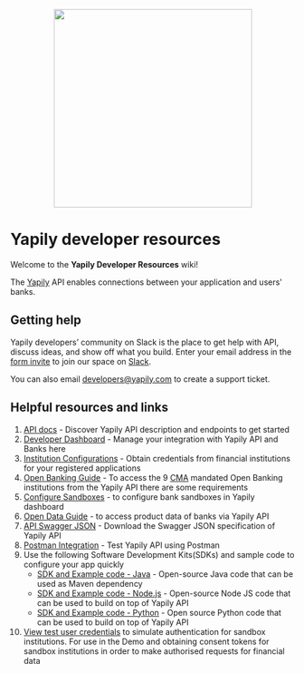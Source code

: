 <p align="center">
<img src="http://static.yapily.com/images/yapily/yapily_logo_bg_white.png" href='https://www.yapily.com/' width="350px"/>
</p>

# Yapily developer resources

Welcome to the **Yapily Developer Resources** wiki! 

The [Yapily](https://yapily.com) API enables connections between your application and users' banks.

## Getting help

Yapily developers’ community on Slack is the place to get help with API, discuss ideas, and show off what you build. Enter your email address in the [form invite](https://docs.google.com/forms/d/e/1FAIpQLSe6Xalk1MPm-Cus0g5Q6PzkK45DFQHGyPrTc2r5rqyxic8Dow/viewform) to join our space on [Slack](https://yapily.slack.com).

You can also email developers@yapily.com to create a support ticket.

## Helpful resources and links
1. [API docs](https://docs.yapily.com/) - Discover Yapily API description and endpoints to get started
2. [Developer Dashboard](https://dashboard.yapily.com/) - Manage your integration with Yapily API and Banks here
3. [Institution Configurations](https://github.com/yapily/developer-resources/wiki/Institution-Configurations) - Obtain credentials from financial institutions for your registered applications
4. [Open Banking Guide](https://github.com/yapily/developer-resources/wiki/Open-Banking-UK) - To access the 9 [CMA](https://www.gov.uk/cma) mandated Open Banking institutions from the Yapily API there are some requirements
5. [Configure Sandboxes](https://github.com/yapily/developer-resources/wiki/Configuring-Sandboxes-for-Yapily-API) - to configure bank sandboxes in Yapily dashboard
6. [Open Data Guide](https://github.com/yapily/developer-resources/wiki/Open-Data) - to access product data of banks via Yapily API
4. [API Swagger JSON](https://api.yapily.com/docs/swagger.json) - Download the Swagger JSON specification of Yapily API
5. [Postman Integration](https://github.com/yapily/developer-resources/wiki/Postman-Integration) - Test Yapily API using Postman
6. Use the following Software Development Kits(SDKs) and sample code to configure your app quickly 
   * [SDK and Example code - Java](https://github.com/yapily/yapily-sdk-java/) - Open-source Java code that can be used as Maven dependency
   * [SDK and Example code - Node.js](https://github.com/yapily/yapily-sdk-nodejs) - Open-source Node JS code that can be used to build on top of Yapily API
   * [SDK and Example code - Python](https://github.com/yapily/yapily-sdk-python) - Open source Python code that can be used to build on top of Yapily API
7. [View test user credentials](https://github.com/yapily/developer-resources/wiki/Demo-Test-Users) to simulate authentication for sandbox institutions. For use in the Demo and obtaining consent tokens for sandbox institutions  in order to make authorised requests for financial data
